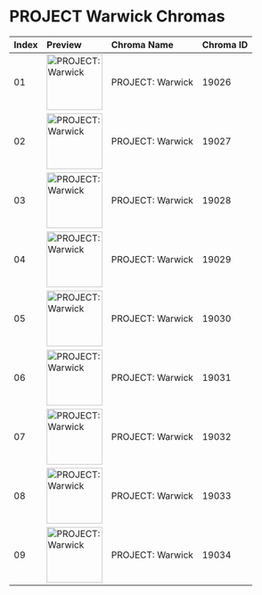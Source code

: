 # PROJECT Warwick Chromas

| Index | Preview | Chroma Name | Chroma ID |
|:---|:---|:---|:---|
| 01 | <img src='https://raw.communitydragon.org/latest/plugins/rcp-be-lol-game-data/global/default/v1/champion-chroma-images/19/19026.png' alt='PROJECT: Warwick' width='100'> | PROJECT: Warwick | 19026 |
| 02 | <img src='https://raw.communitydragon.org/latest/plugins/rcp-be-lol-game-data/global/default/v1/champion-chroma-images/19/19027.png' alt='PROJECT: Warwick' width='100'> | PROJECT: Warwick | 19027 |
| 03 | <img src='https://raw.communitydragon.org/latest/plugins/rcp-be-lol-game-data/global/default/v1/champion-chroma-images/19/19028.png' alt='PROJECT: Warwick' width='100'> | PROJECT: Warwick | 19028 |
| 04 | <img src='https://raw.communitydragon.org/latest/plugins/rcp-be-lol-game-data/global/default/v1/champion-chroma-images/19/19029.png' alt='PROJECT: Warwick' width='100'> | PROJECT: Warwick | 19029 |
| 05 | <img src='https://raw.communitydragon.org/latest/plugins/rcp-be-lol-game-data/global/default/v1/champion-chroma-images/19/19030.png' alt='PROJECT: Warwick' width='100'> | PROJECT: Warwick | 19030 |
| 06 | <img src='https://raw.communitydragon.org/latest/plugins/rcp-be-lol-game-data/global/default/v1/champion-chroma-images/19/19031.png' alt='PROJECT: Warwick' width='100'> | PROJECT: Warwick | 19031 |
| 07 | <img src='https://raw.communitydragon.org/latest/plugins/rcp-be-lol-game-data/global/default/v1/champion-chroma-images/19/19032.png' alt='PROJECT: Warwick' width='100'> | PROJECT: Warwick | 19032 |
| 08 | <img src='https://raw.communitydragon.org/latest/plugins/rcp-be-lol-game-data/global/default/v1/champion-chroma-images/19/19033.png' alt='PROJECT: Warwick' width='100'> | PROJECT: Warwick | 19033 |
| 09 | <img src='https://raw.communitydragon.org/latest/plugins/rcp-be-lol-game-data/global/default/v1/champion-chroma-images/19/19034.png' alt='PROJECT: Warwick' width='100'> | PROJECT: Warwick | 19034 |
